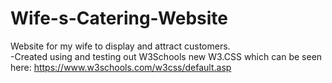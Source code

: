 # Wife-s-Catering-Website
Website for my wife to display and attract customers. <br>
-Created using and testing out W3Schools new W3.CSS  which can be seen here: https://www.w3schools.com/w3css/default.asp
